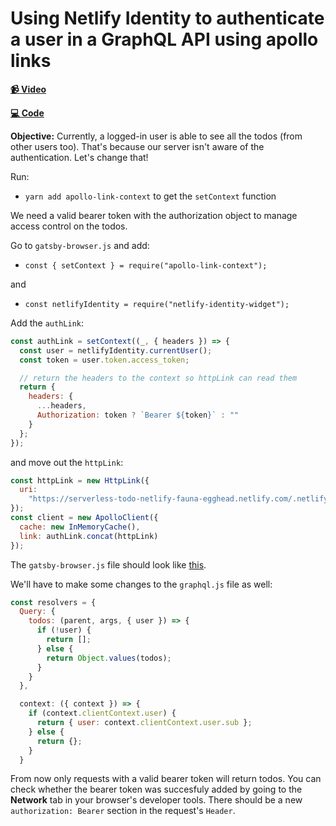 # Using Netlify Identity to authenticate a user in a GraphQL API using apollo links

**[📹 Video](https://egghead.io/lessons/netlify-using-netlify-identity-to-authenticate-a-user-in-a-graphql-api-using-apollo-links?pl=building-a-serverless-jamstack-todo-app-with-netlify-gatsby-graphql-and-faunadb-53bb)**

**[💻 Code](https://github.com/christopherbiscardi/serverless-todo-netlify-fauna-egghead/tree/e013a3719e5ace08cab1e0d658338520f875ad1f)**

**Objective:** Currently, a logged-in user is able to see all the todos (from other users too). That's because our server isn't aware of the authentication. Let's change that!

Run:

* `yarn add apollo-link-context` to get the `setContext` function

We need a valid bearer token with the authorization object to manage access control on the todos.

Go to `gatsby-browser.js` and add:

* `const { setContext } = require("apollo-link-context");`

and

* `const netlifyIdentity = require("netlify-identity-widget");`

Add the `authLink`:

```js
const authLink = setContext((_, { headers }) => {
  const user = netlifyIdentity.currentUser();
  const token = user.token.access_token;

  // return the headers to the context so httpLink can read them
  return {
    headers: {
      ...headers,
      Authorization: token ? `Bearer ${token}` : ""
    }
  };
});

```

and move out the `httpLink`:

```js
const httpLink = new HttpLink({
  uri:
    "https://serverless-todo-netlify-fauna-egghead.netlify.com/.netlify/functions/graphql"
});
const client = new ApolloClient({
  cache: new InMemoryCache(),
  link: authLink.concat(httpLink)
});
```

The `gatsby-browser.js` file should look like [this](https://github.com/ChristopherBiscardi/serverless-todo-netlify-fauna-egghead/blob/e013a3719e5ace08cab1e0d658338520f875ad1f/packages/www/gatsby-browser.js).

We'll have to make some changes to the `graphql.js` file as well:

```js
const resolvers = {
  Query: {
    todos: (parent, args, { user }) => {
      if (!user) {
        return [];
      } else {
        return Object.values(todos);
      }
    }
  },
```

```js
  context: ({ context }) => {
    if (context.clientContext.user) {
      return { user: context.clientContext.user.sub };
    } else {
      return {};
    }
  }
```

From now only requests with a valid bearer token will return todos. You can check whether the bearer token was succesfuly added by going to the **Network** tab in your browser's developer tools. There should be a new `authorization: Bearer` section in the request's `Header`.